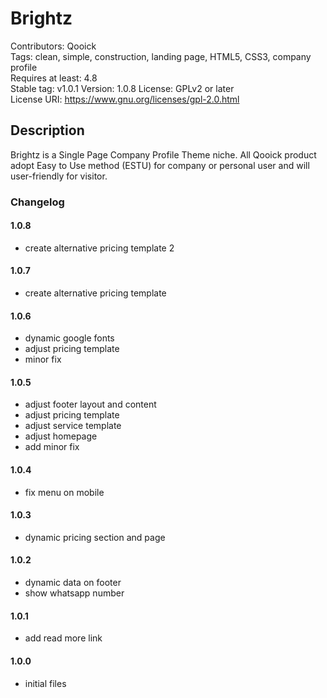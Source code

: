 # Brightz
Contributors: Qooick  
Tags: clean, simple, construction, landing page, HTML5, CSS3, company profile  
Requires at least: 4.8  
Stable tag: v1.0.1
Version: 1.0.8
License: GPLv2 or later  
License URI: https://www.gnu.org/licenses/gpl-2.0.html  

## Description
Brightz is a Single Page Company Profile Theme niche. All Qooick product adopt Easy to Use method (ESTU) for company or personal user and will user-friendly for visitor.

### Changelog

#### 1.0.8
* create alternative pricing template 2

#### 1.0.7
* create alternative pricing template

#### 1.0.6
* dynamic google fonts
* adjust pricing template
* minor fix

#### 1.0.5
* adjust footer layout and content
* adjust pricing template
* adjust service template
* adjust homepage
* add minor fix

#### 1.0.4
* fix menu on mobile

#### 1.0.3
* dynamic pricing section and page

#### 1.0.2
* dynamic data on footer
* show whatsapp number

#### 1.0.1
* add read more link

#### 1.0.0
* initial files
